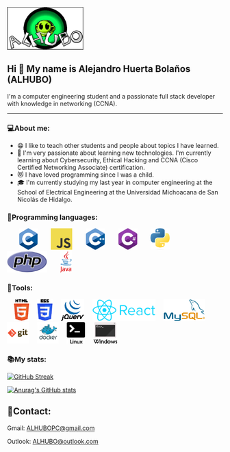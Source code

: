 <div id="header" aling="center">
    <img src="https://github.com/ALHUBO/ALHUBO/blob/master/ALHUBO/IMG/ALHUBO.webp" height="100px"/>
    <h2 aling="center">Hi 👋 My name is Alejandro Huerta Bolaños (ALHUBO)</h2>
   I'm a computer engineering student and a passionate full stack developer with knowledge in networking (CCNA).
</div>

---

### 💻About me:
- 😁 I like to teach other students and people about topics I have learned.
- 🤖 I'm very passionate about learning new technologies. I'm currently learning about Cybersecurity, Ethical Hacking and CCNA (Cisco Certified Networking Associate) certification.
- 😻 I have loved programming since I was a child.
- 🎓 I'm currently studying my last year in computer engineering at the School of Electrical Engineering at the Universidad Michoacana de San Nicolás de Hidalgo.

### 🔨Programming languages:
<div>
&nbsp;&nbsp;&nbsp;&nbsp;&nbsp;&nbsp;
<img src="https://github.com/ALHUBO/ALHUBO/blob/master/ALHUBO/IMG/Icons/C.png" height="50px"/>
&nbsp;&nbsp;&nbsp;&nbsp;&nbsp;&nbsp;
<img src="https://github.com/ALHUBO/ALHUBO/blob/master/ALHUBO/IMG/Icons/js2.png" height="50px"/>
&nbsp;&nbsp;&nbsp;&nbsp;&nbsp;&nbsp;
<img src="https://github.com/ALHUBO/ALHUBO/blob/master/ALHUBO/IMG/Icons/C++.png" height="50px"/>
&nbsp;&nbsp;&nbsp;&nbsp;&nbsp;&nbsp;
<img src="https://github.com/ALHUBO/ALHUBO/blob/master/ALHUBO/IMG/Icons/C%23.png" height="50px"/>
&nbsp;&nbsp;&nbsp;&nbsp;&nbsp;&nbsp;
<img src="https://github.com/ALHUBO/ALHUBO/blob/master/ALHUBO/IMG/Icons/python.png" height="50px"/>
&nbsp;&nbsp;&nbsp;&nbsp;&nbsp;&nbsp;
<img src="https://github.com/ALHUBO/ALHUBO/blob/master/ALHUBO/IMG/Icons/php.png" height="50px"/>
&nbsp;&nbsp;&nbsp;&nbsp;&nbsp;&nbsp;
<img src="https://github.com/ALHUBO/ALHUBO/blob/master/ALHUBO/IMG/Icons/Java-Logo.png" height="50px"/>
</div>

### 🔧Tools: 
<div>
&nbsp;&nbsp;&nbsp;
<img src="https://github.com/ALHUBO/ALHUBO/blob/master/ALHUBO/IMG/Icons/html.png" height="50px"/>
&nbsp;&nbsp;&nbsp;
<img src="https://github.com/ALHUBO/ALHUBO/blob/master/ALHUBO/IMG/Icons/css.png" height="50px"/>
&nbsp;&nbsp;&nbsp;
<img src="https://github.com/ALHUBO/ALHUBO/blob/master/ALHUBO/IMG/Icons/jquery.png" height="50px"/>
&nbsp;&nbsp;&nbsp;
<img src="https://github.com/ALHUBO/ALHUBO/blob/master/ALHUBO/IMG/Icons/react.png" height="50px"/>
&nbsp;&nbsp;&nbsp;
<img src="https://github.com/ALHUBO/ALHUBO/blob/master/ALHUBO/IMG/Icons/mysql.png" height="50px"/>
&nbsp;&nbsp;&nbsp;
<img src="https://github.com/ALHUBO/ALHUBO/blob/master/ALHUBO/IMG/Icons/git.png" height="50px"/>
&nbsp;&nbsp;&nbsp;
<img src="https://github.com/ALHUBO/ALHUBO/blob/master/ALHUBO/IMG/Icons/docker.png" height="50px"/>
&nbsp;&nbsp;&nbsp;
<img src="https://github.com/ALHUBO/ALHUBO/blob/master/ALHUBO/IMG/Icons/termlin.png" height="50px"/>
&nbsp;&nbsp;&nbsp;
<img src="https://github.com/ALHUBO/ALHUBO/blob/master/ALHUBO/IMG/Icons/termwin.png" height="50px"/>
</div>


### 📚My stats:

[![GitHub Streak](http://github-readme-streak-stats.herokuapp.com?user=ALHUBO&theme=merko&hide_border=true)](https://git.io/streak-stats)

[![Anurag's GitHub stats](https://github-readme-stats.vercel.app/api?username=ALHUBO)](https://github.com/anuraghazra/github-readme-stats)

## 👾Contact:
Gmail: [ALHUBOPC@gmail.com](mailto:ALHUBOPC@gmail.com)

Outlook: [ALHUBO@outlook.com](mailto:ALHUBO@outlook.com)

